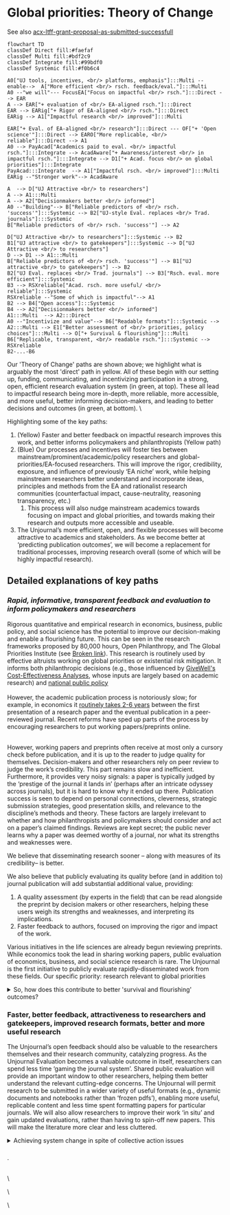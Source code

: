 # Global priorities: Theory of Change

See also [acx-ltff-grant-proposal-as-submitted-successfull](../grants-and-proposals/acx-ltff-grant-proposal-as-submitted-successfull/ "mention")

```mermaid  fullWidth="true"
flowchart TD
classDef Direct fill:#faefaf
classDef Multi fill:#bdf2c9
classDef Integrate fill:#99bdf0
classDef Systemic fill:#f0b6c4

A0["UJ tools, incentives, <br/> platforms, emphasis"]:::Multi --enable-->  A["More efficient <br/> rsch. feedback/eval."]:::Multi 
A0 --"we will"--- FocusEA["Focus on impactful <br/> rsch."]:::Direct --> EAR
A --> EAR["+ evaluation of <br/> EA-aligned rsch."]:::Direct 
EAR --> EARig["+ Rigor of EA-aligned <br/> rsch."]:::Direct 
EARig --> A1["Impactful research <br/> improved"]:::Multi 

EAR["+ Eval. of EA-aligned <br/> research"]:::Direct --- OF["+ 'Open science'"]:::Direct --> EARO["More replicable, <br/> reliable"]:::Direct --> A1
A0 --> PayAcad["Academics paid to eval. <br/> impactful rsch."]:::Integrate --> AcadAware["+ Awareness/interest <br/> in impactful rsch."]:::Integrate --> D1["+ Acad. focus <br/> on global priorities"]:::Integrate 
PayAcad:::Integrate  --> A1["Impactful rsch. <br/> improved"]:::Multi 
EARig --"Stronger work"--> AcadAware

A  --> D["UJ Attractive <br/> to researchers"]
A --> A1:::Multi 
A --> A2["Decisionmakers better <br/> informed"]
A0 --"Building"--> B["Reliable predictors of <br/> rsch. 'success'"]:::Systemic --> B2["UJ-style Eval. replaces <br/> Trad. journals"]:::Systemic 
B["Reliable predictors of <br/> rsch. 'success'"] --> A2

D["UJ Attractive <br/> to researchers"]:::Systemic --> B2
B1["UJ attractive <br/> to gatekeepers"]:::Systemic --> D["UJ Attractive <br/> to researchers"]
D --> D1 --> A1:::Multi 
B["Reliable predictors of <br/> rsch. 'success'"] --> B1["UJ attractive <br/> to gatekeepers"] --> B2 
B2["UJ Eval. replaces <br/> Trad. journals"] --> B3["Rsch. eval. more efficient"]:::Systemic 
B3 --> RSXreliable["Acad. rsch. more useful/ <br/> reliable"]:::Systemic
RSXreliable --"Some of which is impactful"--> A1 
B2 --> B4["Open access"]:::Systemic 
B4 --> A2["Decisionmakers better <br/> informed"]
A1:::Multi  --> A2:::Direct
A0 --"Incentivize and value"--> B6["Readable formats"]:::Systemic --> A2:::Multi --> E1["Better assessment of <br/> priorities, policy choices"]:::Multi --> O["+ Survival & flourishing"]:::Multi 
B6["Replicable, transparent, <br/> readable rsch."]:::Systemic --> RSXreliable
B2-...-B6

```



Our 'Theory of Change' paths are shown above; we highlight what is arguably the most 'direct' path in yellow. All of these begin with our setting up, funding, communicating, and incentivizing participation in a strong, open, efficient research evaluation system (in green, at top). These all  lead to impactful research being more in-depth, more reliable, more accessible, and more useful, better informing decision-makers, and leading to better decisions and outcomes (in green, at bottom).   \


Highlighting some of the key paths:

1. (Yellow) Faster and better feedback on impactful research improves this work, and better informs policymakers and philanthropists (Yellow path)
2. (Blue) Our processes and incentives will foster ties between mainstream/prominent/academic/policy researchers and global-priorities/EA-focused researchers. This will improve the rigor, credibility, exposure, and influence of previously ‘EA niche’ work, while helping mainstream researchers better understand and incorporate ideas, principles and methods from the EA and rationalist research communities (counterfactual impact, cause-neutrality, reasoning transparency, etc.)&#x20;
   1. This process will also nudge mainstream academics towards focusing on impact and global priorities, and towards making their research and outputs more accessible and useable.&#x20;
3. The Unjournal’s more efficient, open, and flexible processes will become attractive to academics and stakeholders. As we become better at ‘predicting publication outcomes’, we will become a replacement for traditional processes,  improving research overall (some of which will be highly impactful research).&#x20;



## Detailed explanations of key paths

### _Rapid, informative, transparent feedback and evaluation to inform policymakers and researchers_

Rigorous quantitative and empirical research in economics, business, public policy, and social science has the potential to improve our decision-making and enable a flourishing future. This can be seen in the research frameworks proposed by 80,000 hours, Open Philanthropy, and The Global Priorities Institute (see [Broken link](broken-reference "mention")). This research is routinely used by effective altruists working on global priorities or existential risk mitigation. It informs both philanthropic decisions (e.g., those influenced by [GiveWell's Cost-Effectiveness Analyses](https://www.givewell.org/how-we-work/our-criteria/cost-effectiveness/cost-effectiveness-models), whose inputs are largely based on academic research) and [national public policy](https://academic.oup.com/ser/article/12/4/779/1653602)\
\
However, the academic publication process is notoriously slow; for example, in economics it [routinely takes 2-6 years](https://www.nber.org/papers/w29147) between the first presentation of a research paper and the eventual publication in a peer-reviewed journal. Recent reforms have sped up parts of the process  by encouraging researchers to put working papers/preprints online. &#x20;

\
However, working papers and preprints often receive at most only a cursory check before publication, and it is up to the reader to judge quality for themselves.  Decision-makers and other researchers rely on peer review to judge the work’s credibility. This part remains slow and inefficient. Furthermore, it provides very noisy signals: a paper is typically judged by the ‘prestige of the journal it lands in’ (perhaps after an intricate odyssey across journals), but it is hard to know why it ended up there. Publication success is seen to depend on personal connections, cleverness, strategic submission strategies, good presentation skills, and relevance to the discipline’s methods and theory. These factors are largely irrelevant to whether and how philanthropists and policymakers should consider and act on a paper’s claimed findings.  Reviews are kept secret; the public never learns why a paper was deemed worthy of a journal, nor what its strengths and weaknesses were. &#x20;

We believe that disseminating research sooner  – along with measures of its credibility– is better.&#x20;

We also believe that publicly evaluating its quality before (and in addition to) journal publication will add substantial additional value, providing:&#x20;

1. A quality assessment (by experts in the field) that can be read alongside the preprint by decision makers or other researchers, helping these users weigh its strengths and weaknesses, and interpreting its implications.
2. Faster feedback to authors, focused on improving the rigor and impact of the work.&#x20;

Various initiatives in the life sciences are already begun reviewing preprints. While economics took the lead in sharing working papers, public evaluation of economics, business,  and social science research is rare. The Unjournal is the first initiative to publicly evaluate rapidly-disseminated work from these fields. Our specific priority: research relevant to global priorities

<details>

<summary>So, how does this contribute to better 'survival and flourishing' outcomes?</summary>

The Unjournal will encourage and incentivize substantive and helpful feedback and careful quantitative evaluation. We will publish these evaluations in a carefully curated space, and clearly aggregate and communicate this output.\


This will help us achieve our focal,  most tangible ‘theory of change’ pathway (mapped in our ‘Plan for Impact’.)&#x20;

* better (faster, public, more thorough, more efficient, quantified, and impact-minded) evaluation of pivotal research&#x20;
* makes this research better  (both the evaluated work and adjacent work), encourages more such work
* and makes it easier for decision-makers to evaluate and use it, leading to better decisions and better outcomes,
* reducing X-risk and contributing to long-term survival and flourishing.



</details>



### Faster, better feedback, attractiveness to researchers and gatekeepers, improved research formats, better and more useful research

The Unjournal’s open feedback should also be valuable to the researchers themselves and their research community, catalyzing progress. As the Unjournal Evaluation becomes a valuable outcome in itself, researchers can spend less time ‘gaming the journal system’. Shared public evaluation will provide an important window to other researchers, helping them better understand the relevant cutting-edge concerns. The Unjournal will permit research to be submitted in a wider variety of useful formats (e.g., dynamic documents and notebooks rather than ‘frozen pdfs’), enabling more useful, replicable content and less time spent formatting papers for particular journals. We will also allow researchers to improve their work ‘in situ’ and gain updated evaluations, rather than having to spin-off new papers. This will make the literature more clear and less cluttered.

<details>

<summary>Achieving system change in spite of collective action issues</summary>

Some of the paths will take longer than others; in particular, it will be hard to get academia to change, particularly because of entrenched systems and a collective action problem. We discuss how we hope to overcome this [HERE](https://effective-giving-marketing.gitbook.io/unjournal-x-ea-and-global-priorities-research/#it-sounds-great-but-can-you-really-change-things). In particular:

We can provide leadership and take risks that academics won’t take themselves.&#x20;

* Bringing in new interests, external funding, and incentives can change the fundamental incentive structure.
* We can play a long game and build our processes and track record, while we wait for academia to directly incorporate journal-independent evaluations int0 their reward systems. Meanwhile, our work and output will be highly useful to EA/global priorities longtermist researchers and decision-makers. as part of their metrics and reward systems.&#x20;
* The Unjournal’s more efficient, open, and flexible processes will become attractive to academics and stakeholders. As we become better at ‘predicting publication outcomes’, we will become a replacement for traditional processes,  improving research overall (some of which will be highly impactful research).&#x20;
* This process will also nudge mainstream academics towards focusing on impact and global priorities, and towards making their research and outputs more accessible and useable.&#x20;

</details>

###



.&#x20;

\
\


\


\
